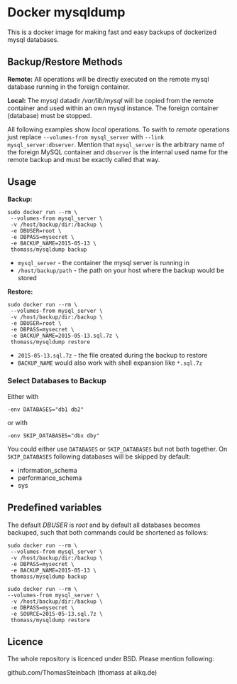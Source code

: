 # Docker mysqldump
This is a docker image for making fast and easy backups of dockerized mysql databases.

## Backup/Restore Methods
**Remote:** All operations will be directly executed on the remote mysql database running in the foreign container.

**Local:** The mysql datadir _/var/lib/mysql_ will be copied from the remote container and used within an own mysql instance. The foreign container (database) must be stopped.

All following examples show _local_ operations. To swith to _remote_ operations just replace `--volumes-from mysql_server` with `--link mysql_server:dbserver`. Mention that `mysql_server` is the arbitrary name of the foreign MySQL container and `dbserver` is the internal used name for the remote backup and must be exactly called that way.

## Usage
**Backup:**

```
sudo docker run --rm \
 --volumes-from mysql_server \
 -v /host/backup/dir:/backup \
 -e DBUSER=root \
 -e DBPASS=mysecret \
 -e BACKUP_NAME=2015-05-13 \
 thomass/mysqldump backup
```

- `mysql_server` - the container the mysql server is running in
- `/host/backup/path` - the path on your host where the backup would be stored

**Restore:**

```
sudo docker run --rm \
 --volumes-from mysql_server \
 -v /host/backup/dir:/backup \
 -e DBUSER=root \
 -e DBPASS=mysecret \
 -e BACKUP_NAME=2015-05-13.sql.7z \
 thomass/mysqldump restore
```

- `2015-05-13.sql.7z` - the file created during the backup to restore
- `BACKUP_NAME` would also work with shell expansion like `*.sql.7z`

### Select Databases to Backup

Either with

```
-env DATABASES="db1 db2"
```

or with

```
-env SKIP_DATABASES="dbx dby"
```

You could either use `DATABASES` or `SKIP_DATABASES` but not both together. On `SKIP_DATABASES` following databases will be skipped by default:

- information_schema
- performance_schema
- sys

## Predefined variables
The default _DBUSER_ is _root_ and by default all databases becomes backuped, such that both commands could be shortened as follows:

```
sudo docker run --rm \
 --volumes-from mysql_server \
 -v /host/backup/dir:/backup \
 -e DBPASS=mysecret \
 -e BACKUP_NAME=2015-05-13 \
 thomass/mysqldump backup

sudo docker run --rm \
--volumes-from mysql_server \
 -v /host/backup/dir:/backup \
 -e DBPASS=mysecret \
 -e SOURCE=2015-05-13.sql.7z \
 thomass/mysqldump restore
```

## Licence
The whole repository is licenced under BSD. Please mention following:

github.com/ThomasSteinbach (thomass at aikq.de)
